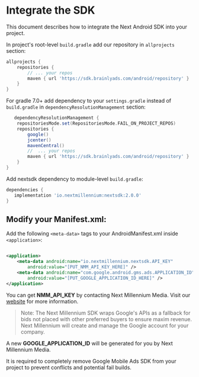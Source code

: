 # Integrate the SDK

This document describes how to integrate the Next Android SDK into your project.

In project's root-level `build.gradle` add our repository in `allprojects` section:

```groovy
allprojects {
    repositories {
        // ... your repos
        maven { url 'https://sdk.brainlyads.com/android/repository' }
    }
}
```

For gradle 7.0+ add dependency to your `settings.gradle` instead of `build.gradle`
in `dependencyResolutionManagement`
section:

```groovy
   dependencyResolutionManagement {
    repositoriesMode.set(RepositoriesMode.FAIL_ON_PROJECT_REPOS)
    repositories {
        google()
        jcenter()
        mavenCentral()
        //  ... your repos
        maven { url 'https://sdk.brainlyads.com/android/repository' }
    }
}
```

Add nextsdk dependency to module-level `build.gradle`:

 ```groovy
 dependencies {
    implementation 'io.nextmillennium:nextsdk:2.0.0'
}
 ```

## Modify your Manifest.xml:

Add the following `<meta-data>` tags to your AndroidManifest.xml inside `<application>`:

```xml

<application>
    <meta-data android:name="io.nextmillennium.nextsdk.API_KEY"
        android:value="[PUT_NMM_API_KEY_HERE]" />
    <meta-data android:name="com.google.android.gms.ads.APPLICATION_ID"
        android:value="[PUT_GOOGLE_APPLICATION_ID_HERE]" />
</application>
```

You can get **NMM_API_KEY** by contacting Next Millennium Media. Visit
our [website](https://nextmillennium.io/contact/) for more information.

> Note:
> The Next Millennium SDK wraps Google's APIs as a fallback for bids not placed with other preferred buyers to ensure maxim revenue. Next Millennium will create and manage the Google account for your company.

A new **GOOGLE_APPLICATION_ID** will be generated for you by Next Millennium Media.

It is required to completely remove Google Mobile Ads SDK from your project to prevent conflicts and
potential fail builds.